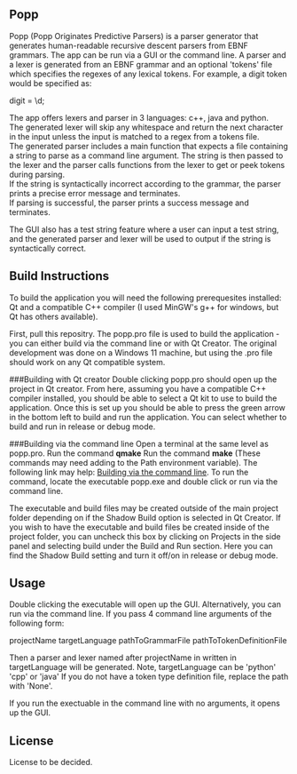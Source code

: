 ## Popp
Popp (Popp Originates Predictive Parsers) is a parser generator that generates human-readable recursive descent parsers from EBNF grammars.
The app can be run via a GUI or the command line. A parser and a lexer is generated from an EBNF grammar and an optional 'tokens' file which
specifies the regexes of any lexical tokens. For example, a digit token would be specified as:

digit = \\d;

The app offers lexers and parser in 3 languages: c++, java and python.\
The generated lexer will skip any whitespace and return the next character in the input unless the input is matched to a regex from a tokens file.\
The generated parser includes a main function that expects a file containing a string to parse as a command line argument. The string is then passed to the lexer and the parser calls functions from the lexer to get or peek tokens during parsing.\
If the string is syntactically incorrect according to the grammar, the parser prints a precise error message and terminates.\
If parsing is successful, the parser prints a success message and terminates.

The GUI also has a test string feature where a user can input a test string, and the generated parser and lexer will be used to output if the string is syntactically correct.

## Build Instructions 
To build the application you will need the following prerequesites installed: Qt and a compatible C++ compiler (I used MinGW's g++ for windows, but Qt has others available).

First, pull this repositry.
The popp.pro file is used to build the application - you can either build via the command line or with Qt Creator.
The original development was done on a Windows 11 machine, but using the .pro file should work on any Qt compatible system.

###Building with Qt creator
Double clicking popp.pro should open up the project in Qt creator. 
From here, assuming you have a compatible C++ compiler installed, you should be able to select a Qt kit to use to build the application.
Once this is set up you should be able to press the green arrow in the bottom left to build and run the application. 
You can select whether to build and run in release or debug mode. 

###Building via the command line
Open a terminal at the same level as popp.pro.
Run the command **qmake**
Run the command **make**
(These commands may need adding to the Path environment variable).
The following link may help: [Building via the command line](https://wiki.qt.io/Getting_Started_on_the_Commandline).
To run the command, locate the executable popp.exe and double click or run via the command line.

The executable and build files may be created outside of the main project folder depending on if the Shadow Build option is selected in Qt Creator. 
If you wish to have the executable and build files be created inside of the project folder, you can uncheck this box by clicking on Projects in the side panel and selecting build under the Build and Run section. Here you can find the Shadow Build setting and turn it off/on in release or debug mode.

## Usage
Double clicking the executable will open up the GUI. Alternatively, you can run via the command line.
If you pass 4 command line arguments of the following form:

projectName targetLanguage pathToGrammarFile pathToTokenDefinitionFile

Then a parser and lexer named after projectName in written in targetLanguage will be generated.
Note, targetLanguage can be 'python' 'cpp' or 'java'
If you do not have a token type definition file, replace the path with 'None'.

If you run the exectuable in the command line with no arguments, it opens up the GUI.

## License
License to be decided.
